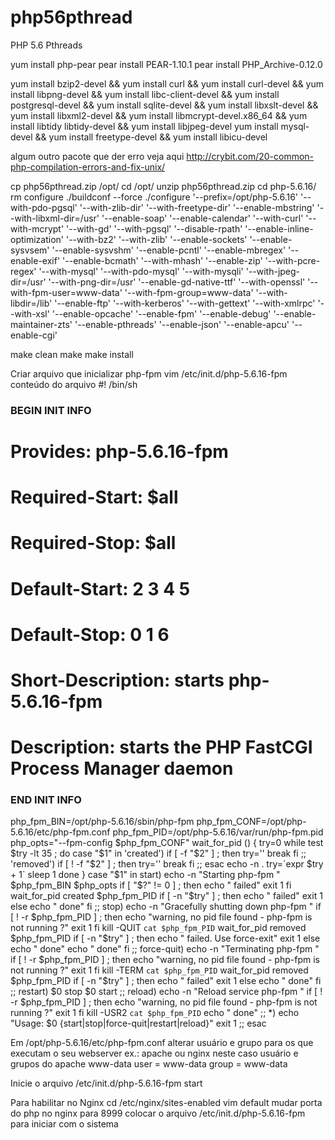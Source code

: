 # php56pthread
PHP 5.6 Pthreads

yum install php-pear
pear install PEAR-1.10.1
pear install PHP_Archive-0.12.0

yum install bzip2-devel && yum install curl && yum install curl-devel && yum install libpng-devel && yum install libc-client-devel && yum install postgresql-devel && yum install sqlite-devel && yum install libxslt-devel && yum install libxml2-devel && yum install libmcrypt-devel.x86_64 && yum install libtidy libtidy-devel && yum install libjpeg-devel
yum install mysql-devel && yum install freetype-devel && yum install libicu-devel

algum outro pacote que der erro veja aqui
http://crybit.com/20-common-php-compilation-errors-and-fix-unix/

cp php56pthread.zip /opt/
cd /opt/
unzip php56pthread.zip
cd php-5.6.16/
rm configure
./buildconf --force 
./configure '--prefix=/opt/php-5.6.16' '--with-pdo-pgsql' '--with-zlib-dir' '--with-freetype-dir' '--enable-mbstring' '--with-libxml-dir=/usr' '--enable-soap' '--enable-calendar' '--with-curl' '--with-mcrypt' '--with-gd' '--with-pgsql' '--disable-rpath' '--enable-inline-optimization' '--with-bz2' '--with-zlib' '--enable-sockets' '--enable-sysvsem' '--enable-sysvshm' '--enable-pcntl' '--enable-mbregex' '--enable-exif' '--enable-bcmath' '--with-mhash' '--enable-zip' '--with-pcre-regex' '--with-mysql' '--with-pdo-mysql' '--with-mysqli' '--with-jpeg-dir=/usr' '--with-png-dir=/usr' '--enable-gd-native-ttf' '--with-openssl' '--with-fpm-user=www-data' '--with-fpm-group=www-data' '--with-libdir=/lib' '--enable-ftp' '--with-kerberos' '--with-gettext' '--with-xmlrpc' '--with-xsl' '--enable-opcache' '--enable-fpm' '--enable-debug' '--enable-maintainer-zts' '--enable-pthreads' '--enable-json' '--enable-apcu' '--enable-cgi'

make clean
make
make install

Criar arquivo que inicializar php-fpm
vim /etc/init.d/php-5.6.16-fpm
conteúdo do arquivo
#! /bin/sh
### BEGIN INIT INFO
# Provides:          php-5.6.16-fpm
# Required-Start:    $all
# Required-Stop:     $all
# Default-Start:     2 3 4 5
# Default-Stop:      0 1 6
# Short-Description: starts php-5.6.16-fpm
# Description:       starts the PHP FastCGI Process Manager daemon
### END INIT INFO
php_fpm_BIN=/opt/php-5.6.16/sbin/php-fpm
php_fpm_CONF=/opt/php-5.6.16/etc/php-fpm.conf
php_fpm_PID=/opt/php-5.6.16/var/run/php-fpm.pid
php_opts="--fpm-config $php_fpm_CONF"
wait_for_pid () {
        try=0
        while test $try -lt 35 ; do
                case "$1" in
                        'created')
                        if [ -f "$2" ] ; then
                                try=''
                                break
                        fi
                        ;;
                        'removed')
                        if [ ! -f "$2" ] ; then
                                try=''
                                break
                        fi
                        ;;
                esac
                echo -n .
                try=`expr $try + 1`
                sleep 1
        done
}
case "$1" in
        start)
                echo -n "Starting php-fpm "
                $php_fpm_BIN $php_opts
                if [ "$?" != 0 ] ; then
                        echo " failed"
                        exit 1
                fi
                wait_for_pid created $php_fpm_PID
                if [ -n "$try" ] ; then
                        echo " failed"
                        exit 1
                else
                        echo " done"
                fi
        ;;
        stop)
                echo -n "Gracefully shutting down php-fpm "
                if [ ! -r $php_fpm_PID ] ; then
                        echo "warning, no pid file found - php-fpm is not running ?"
                        exit 1
                fi
                kill -QUIT `cat $php_fpm_PID`
                wait_for_pid removed $php_fpm_PID
                if [ -n "$try" ] ; then
                        echo " failed. Use force-exit"
                        exit 1
                else
                        echo " done"
                       echo " done"
                fi
        ;;
        force-quit)
                echo -n "Terminating php-fpm "
                if [ ! -r $php_fpm_PID ] ; then
                        echo "warning, no pid file found - php-fpm is not running ?"
                        exit 1
                fi
                kill -TERM `cat $php_fpm_PID`
                wait_for_pid removed $php_fpm_PID
                if [ -n "$try" ] ; then
                        echo " failed"
                        exit 1
                else
                        echo " done"
                fi
        ;;
        restart)
                $0 stop
                $0 start
        ;;
        reload)
                echo -n "Reload service php-fpm "
                if [ ! -r $php_fpm_PID ] ; then
                        echo "warning, no pid file found - php-fpm is not running ?"
                        exit 1
                fi
                kill -USR2 `cat $php_fpm_PID`
                echo " done"
        ;;
        *)
                echo "Usage: $0 {start|stop|force-quit|restart|reload}"
                exit 1
        ;;
esac

Em /opt/php-5.6.16/etc/php-fpm.conf alterar usuário e grupo para os que executam o seu webserver ex.: apache ou nginx
neste caso usuário e grupos do apache www-data
user = www-data
group = www-data

Inicie o arquivo
/etc/init.d/php-5.6.16-fpm start

Para habilitar no Nginx
cd /etc/nginx/sites-enabled
vim default
mudar porta do php no nginx para 8999
colocar o arquivo /etc/init.d/php-5.6.16-fpm para iniciar com o sistema
